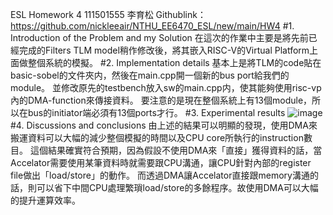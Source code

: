 ESL Homework 4 111501555 李育松
Githublink：https://github.com/nickleeair/NTHU_EE6470_ESL/new/main/HW4
#1. Introduction of the Problem and my Solution
在這次的作業中主要是將先前已經完成的Filters TLM model稍作修改後，將其嵌入RISC-V的Virtual Platform上面做整個系統的模擬。
#2. Implementation details
基本上是將TLM的code貼在basic-sobel的文件夾内，然後在main.cpp開一個新的bus port給我們的module。
    並修改原先的testbench放入sw的main.cpp内，使其能夠使用risc-vp內的DMA-function來傳接資料。
    要注意的是現在整個系統上有13個module，所以在bus的initiator端必須有13個ports才行。
#3. Experimental results
![image](https://github.com/nickleeair/NTHU_EE6470_ESL/assets/102891463/0a5160cc-3945-4881-9ace-d51c020cc04c)
#4. Discussions and conclusions
由上述的結果可以明顯的發現，使用DMA來搬運資料可以大幅的減少整個模擬的時間以及CPU core所執行的instruction數目。
    這個結果確實符合預期，因為假設不使用DMA來「直接」獲得資料的話，當Accelator需要使用某筆資料時就需要跟CPU溝通，讓CPU針對內部的register file做出「load/store」的動作。
    而透過DMA讓Accelator直接跟memory溝通的話，則可以省下中間CPU處理繁瑣load/store的多餘程序。故使用DMA可以大幅的提升運算效率。
